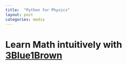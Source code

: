 ```yaml
---
title:  "Python for Physics"
layout: post
categories: media
---
```


# Learn Math intuitively with [3Blue1Brown](https://www.3blue1brown.com/)
